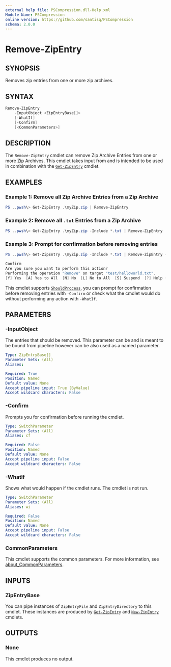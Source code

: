 ```yaml
---
external help file: PSCompression.dll-Help.xml
Module Name: PSCompression
online version: https://github.com/santisq/PSCompression
schema: 2.0.0
---
```


# Remove-ZipEntry

## SYNOPSIS

Removes zip entries from one or more zip archives.

## SYNTAX

```powershell
Remove-ZipEntry
    -InputObject <ZipEntryBase[]>
    [-WhatIf]
    [-Confirm]
    [<CommonParameters>]
```

## DESCRIPTION

The `Remove-ZipEntry` cmdlet can remove Zip Archive Entries from one or more Zip Archives. This cmdlet takes input from and is intended to be used in combination with the [`Get-ZipEntry`](./Get-ZipEntry.md) cmdlet.

## EXAMPLES

### Example 1: Remove all Zip Archive Entries from a Zip Archive

```powershell
PS ..pwsh\> Get-ZipEntry .\myZip.zip | Remove-ZipEntry
```

### Example 2: Remove all `.txt` Entries from a Zip Archive

```powershell
PS ..pwsh\> Get-ZipEntry .\myZip.zip -Include *.txt | Remove-ZipEntry
```

### Example 3: Prompt for confirmation before removing entries

```powershell
PS ..pwsh\> Get-ZipEntry .\myZip.zip -Include *.txt | Remove-ZipEntry -Confirm

Confirm
Are you sure you want to perform this action?
Performing the operation "Remove" on target "test/helloworld.txt".
[Y] Yes  [A] Yes to All  [N] No  [L] No to All  [S] Suspend  [?] Help (default is "Y"):
```

This cmdlet supports [`ShouldProcess`](https://learn.microsoft.com/en-us/powershell/scripting/learn/deep-dives/everything-about-shouldprocess?view=powershell-7.3), you can prompt for confirmation before removing entries with `-Confirm` or check what the cmdlet would do without performing any action with `-WhatIf`.

## PARAMETERS

### -InputObject

The entries that should be removed. This parameter can be and is meant to be bound from pipeline however can be also used as a named parameter.

```yaml
Type: ZipEntryBase[]
Parameter Sets: (All)
Aliases:

Required: True
Position: Named
Default value: None
Accept pipeline input: True (ByValue)
Accept wildcard characters: False
```

### -Confirm

Prompts you for confirmation before running the cmdlet.

```yaml
Type: SwitchParameter
Parameter Sets: (All)
Aliases: cf

Required: False
Position: Named
Default value: None
Accept pipeline input: False
Accept wildcard characters: False
```

### -WhatIf

Shows what would happen if the cmdlet runs.
The cmdlet is not run.

```yaml
Type: SwitchParameter
Parameter Sets: (All)
Aliases: wi

Required: False
Position: Named
Default value: None
Accept pipeline input: False
Accept wildcard characters: False
```

### CommonParameters

This cmdlet supports the common parameters. For more information, see [about_CommonParameters](http://go.microsoft.com/fwlink/?LinkID=113216).

## INPUTS

### ZipEntryBase

You can pipe instances of `ZipEntryFile` and `ZipEntryDirectory` to this cmdlet. These instances are produced by [`Get-ZipEntry`](Get-ZipEntry.md) and [`New-ZipEntry`](New-ZipEntry.md) cmdlets.

## OUTPUTS

### None

This cmdlet produces no output.
